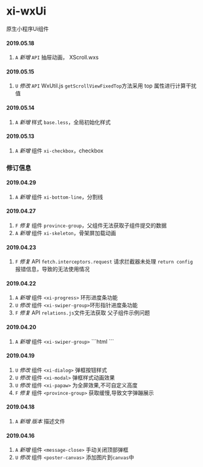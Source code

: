 # xi-wxUi
原生小程序Ui组件
#### 2019.05.18
  1. `A` _新增_ `API` 抽屉动画， XScroll.wxs 
#### 2019.05.15
  1. `U` _修改_ `API` WxUtil.js `getScrollViewFixedTop`方法采用 top 属性进行计算干扰值
#### 2019.05.14
  1. `A` _新增_ 样式 `base.less`，全局初始化样式 
#### 2019.05.13
  1. `A` _新增_ 组件 `xi-checkbox`，checkbox 
### 修订信息
#### 2019.04.29
  1. `A` _新增_ 组件 `xi-bottom-line`，分割线 
#### 2019.04.27
  1. `F` _修复_ 组件 `province-group`，父组件无法获取子组件提交的数据 
  2. `A` _新增_ 组件 `xi-skeleton`，骨架屏加载动画 
#### 2019.04.23
  1. `F` _修复_ API `fetch.interceptors.request` 请求拦截器未处理 `return config`报错信息，导致的无法使用情况
#### 2019.04.22
  1. `A` _新增_ 组件 ```<xi-progress>``` 环形进度条功能
  2. `U` _修改_ 组件 ```<xi-swiper-group>```环形指针进度条功能
  3. `F` _修复_ API `relations.js`文件无法获取 父子组件示例问题
#### 2019.04.20
  1. `A` _新增_ 组件 ```<xi-swiper-group>```
    ```html
      <xi-swiper-group>
        <!-- 可以通过，来添加轮播指针 -->
        <xi-swiper-dots></xi-swiper-dots>
      </xi-swiper-group>
    ```
#### 2019.04.19
  1. `U` _修改_ 组件 ```<xi-dialog>``` 弹框按钮样式
  2. `U` _修改_ 组件 ```<xi-modal>``` 弹框样式动画效果
  3. `U` _修改_ 组件 ```<xi-papaw>``` 为全屏效果,不可自定义高度
  4. `F` _修复_ 组件 ```<province-group>``` 获取缓慢,导致文字弹蹦展示
#### 2019.04.18
  1. `A` _新增_ _版本_ 描述文件
#### 2019.04.16
  1. `A` _新增_ 组件 ```<message-close>```  手动关闭顶部弹框  
  2. `U` _修改_ 组件 ```<poster-canvas>``` 添加图片到`canvas`中